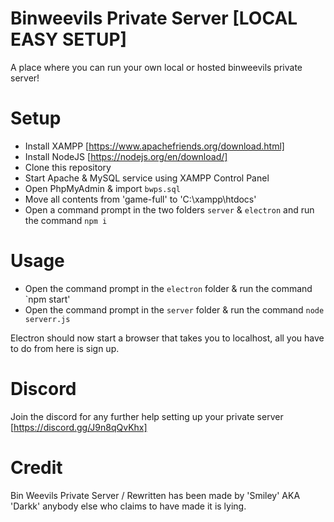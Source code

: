# Binweevils Private Server [LOCAL EASY SETUP]
A place where you can run your own local or hosted binweevils private server!


# Setup

- Install XAMPP [https://www.apachefriends.org/download.html]
- Install NodeJS [https://nodejs.org/en/download/]
- Clone this repository
- Start Apache & MySQL service using XAMPP Control Panel
- Open PhpMyAdmin & import `bwps.sql`
- Move all contents from 'game-full' to 'C:\xampp\htdocs'
- Open a command prompt in the two folders `server` & `electron` and run the command `npm i`

# Usage

- Open the command prompt in the `electron` folder & run the command `npm start'
- Open the command prompt in the `server` folder & run the command `node serverr.js`

Electron should now start a browser that takes you to localhost, all you have to do from here is sign up.

# Discord
Join the discord for any further help setting up your private server
[https://discord.gg/J9n8qQvKhx]

# Credit
Bin Weevils Private Server / Rewritten has been made by 'Smiley' AKA 'Darkk' anybody else who claims to have made it is lying.
